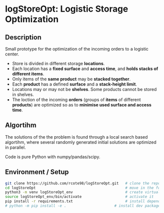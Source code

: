 # logStoreOpt: Logistic Storage Optimization

## Description

Small prototype for the optimization of the incoming orders to a logistic center. 

- Store is divided in different storage **locations**.
- Each location has a **fixed surface** and **access time**, and **holds stacks of different items**. 
- Only items of the **same product** may be **stacked together**.
- Each **product** has a defined **surface** and a **stack-height limit**.
- Locations may or may not be **shelves**. Some products cannot be stored in shelves.
- The loction of the incoming **orders** (groups of **items** of different **products**) are optimized so as to **minimise used surface and access time**.

## Algortihm

The solutions of the the problem is found through a local search based algortihm, where several randomly generated initial solutions are optimized in parallel. 

Code is pure Python with numpy/pandas/scipy.

## Environment / Setup

```bash
git clone https://github.com/rcote98/logStoreOpt.git   # clone the repo
cd logStoreOpt                                         # move in the folder
python3 -m venv logStoreOpt_env                        # create virtualenv
source logStoreOpt_env/bin/activate                    # activate it
pip install -r requirements.txt                        # install dependencies
# python -m pip install -e .                      # install dev package
```
